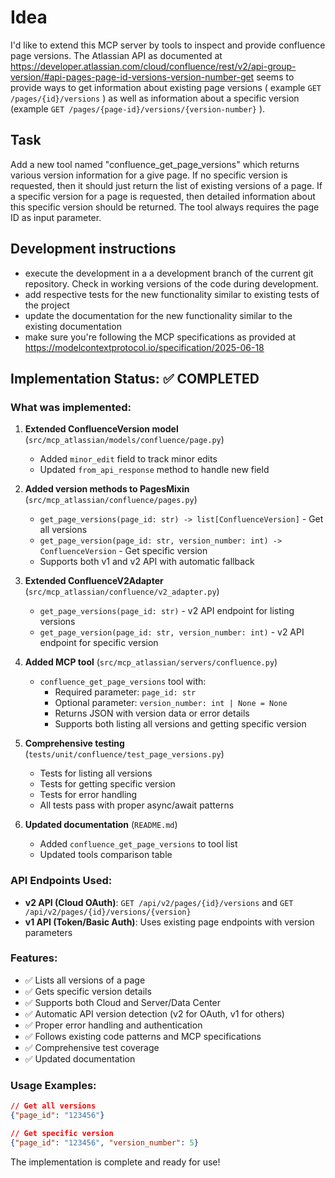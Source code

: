 # Idea
I'd like to extend this MCP server by tools to inspect and provide confluence page versions. The Atlassian API as documented at https://developer.atlassian.com/cloud/confluence/rest/v2/api-group-version/#api-pages-page-id-versions-version-number-get seems to provide ways to get information about existing page versions ( example `GET /pages/{id}/versions` ) as well as information about a specific version (example `GET /pages/{page-id}/versions/{version-number}` ).

## Task
Add a new tool named "confluence_get_page_versions" which returns various version information for a give page. If no specific version is requested, then it should just return the list of existing versions of a page. If a specific version for a page is requested, then detailed information about this specific version should be returned. The tool always requires the page ID as input parameter.

## Development instructions
* execute the development in a a development branch of the current git repository. Check in working versions of the code during development.
* add respective tests for the new functionality similar to existing tests of the project
* update the documentation for the new functionality similar to the existing documentation
* make sure you're following the MCP specifications as provided at https://modelcontextprotocol.io/specification/2025-06-18

## Implementation Status: ✅ COMPLETED

### What was implemented:

1. **Extended ConfluenceVersion model** (`src/mcp_atlassian/models/confluence/page.py`)
   - Added `minor_edit` field to track minor edits
   - Updated `from_api_response` method to handle new field

2. **Added version methods to PagesMixin** (`src/mcp_atlassian/confluence/pages.py`)
   - `get_page_versions(page_id: str) -> list[ConfluenceVersion]` - Get all versions
   - `get_page_version(page_id: str, version_number: int) -> ConfluenceVersion` - Get specific version
   - Supports both v1 and v2 API with automatic fallback

3. **Extended ConfluenceV2Adapter** (`src/mcp_atlassian/confluence/v2_adapter.py`)
   - `get_page_versions(page_id: str)` - v2 API endpoint for listing versions
   - `get_page_version(page_id: str, version_number: int)` - v2 API endpoint for specific version

4. **Added MCP tool** (`src/mcp_atlassian/servers/confluence.py`)
   - `confluence_get_page_versions` tool with:
     - Required parameter: `page_id: str`
     - Optional parameter: `version_number: int | None = None`
     - Returns JSON with version data or error details
     - Supports both listing all versions and getting specific version

5. **Comprehensive testing** (`tests/unit/confluence/test_page_versions.py`)
   - Tests for listing all versions
   - Tests for getting specific version
   - Tests for error handling
   - All tests pass with proper async/await patterns

6. **Updated documentation** (`README.md`)
   - Added `confluence_get_page_versions` to tool list
   - Updated tools comparison table

### API Endpoints Used:
- **v2 API (Cloud OAuth)**: `GET /api/v2/pages/{id}/versions` and `GET /api/v2/pages/{id}/versions/{version}`
- **v1 API (Token/Basic Auth)**: Uses existing page endpoints with version parameters

### Features:
- ✅ Lists all versions of a page
- ✅ Gets specific version details
- ✅ Supports both Cloud and Server/Data Center
- ✅ Automatic API version detection (v2 for OAuth, v1 for others)
- ✅ Proper error handling and authentication
- ✅ Follows existing code patterns and MCP specifications
- ✅ Comprehensive test coverage
- ✅ Updated documentation

### Usage Examples:
```json
// Get all versions
{"page_id": "123456"}

// Get specific version
{"page_id": "123456", "version_number": 5}
```

The implementation is complete and ready for use!
